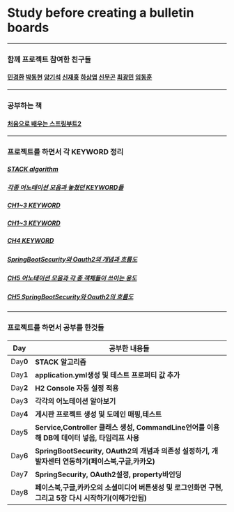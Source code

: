 # Study before creating a bulletin boards
---
### 함께 프로젝트 참여한 친구들
####
####  [민경환](https://github.com/ber01) [박동현](https://github.com/pdh6547) [양기석](https://github.com/yks095) [신재홍](https://github.com/woghd9072) [하상엽](https://github.com/hagome0) [신무곤](https://github.com/mkshin96) [최광민](https://github.com/rhkd4560) [임동훈](https://github.com/dongh9508)
---
###  공부하는 책
####
#### [처음으로 배우는 스프링부트2](http://www.hanbit.co.kr/store/books/look.php?p_code=B4458049183)
---
### 프로젝트를 하면서 각 KEYWORD 정리
####

##### **[STACK algorithm](https://github.com/etg6550/2019WinterProject/tree/master/Day1)**
##### **[각종 어노테이션 모음과 놓쳤던 KEYWORD들](https://github.com/etg6550/2019WinterProject/tree/master/Day5)**
##### **[CH1~3 KEYWORD](https://github.com/etg6550/2019WinterProject/tree/master/Day2)**
##### **[CH1~3 KEYWORD](https://github.com/etg6550/2019WinterProject/tree/master/Day3)**
##### **[CH4 KEYWORD](https://github.com/etg6550/2019WinterProject/tree/master/Day4)**
##### **[SpringBootSecurity와 Oauth2의 개념과 흐름도](https://github.com/etg6550/2019WinterProject/tree/master/Day6)**
##### **[CH5 어노테이션 모음과 각 종 객체들이 쓰이는 용도](https://github.com/etg6550/2019WinterProject/tree/master/Day7)**
##### **[CH5 SpringBootSecurity와 Oauth2의 흐름도]()**
---
### 프로젝트를 하면서 공부를 한것들
####

|Day|공부한 내용들|
|---|------------|
|Day**0**| **STACK 알고리즘** |
|Day**1**| **application.yml생성 및 테스트 프로퍼티 값 추가** |
|Day**2**| **H2 Console 자동 설정 적용**|
|Day**3**| **각각의 어노테이션 알아보기**|
|Day**4**| **게시판 프로젝트 생성 및 도메인 매핑,테스트**|
|Day**5**| **Service,Controller 클래스 생성, CommandLine언어를 이용해 DB에 데이터 넣음, 타임리프 사용**|
|Day**6**| **SpringBootSecurity, OAuth2의 개념과 의존성 설정하기, 개발자센터 연동하기(페이스북,구글,카카오)**|
|Day**7**| **SpringSecurity, OAuth2설정, property바인딩**|
|Day**8**| **페이스북,구글,카카오의 소셜미디어 버튼생성 및 로그인화면 구현, 그리고 5장 다시 시작하기(이해가안됨)**|

